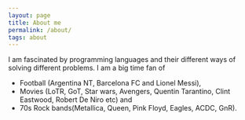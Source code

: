 ```yaml
---
layout: page
title: About me
permalink: /about/
tags: about
---
```


I am fascinated by programming languages and their different ways of solving different problems. I am a big time fan of

* Football (Argentina NT, Barcelona FC and Lionel Messi), 
* Movies (LoTR, GoT, Star wars, Avengers, Quentin Tarantino, Clint Eastwood, Robert De Niro etc) and 
* 70s Rock bands(Metallica, Queen, Pink Floyd, Eagles, ACDC, GnR). 


<!-- This blog is using Jekyll theme, created by [John Otander](http://johnotander.com)
([@4lpine](https://twitter.com/4lpine)).  
Theme is using ([MIT](http://opensource.org/licenses/MIT)) license and it is available at [Github repository](https://github.com/johnotander/pixyll). -->

<!-- All contents posted at this site is available under [MIT license](/LICENSE) -->
